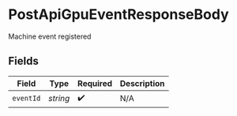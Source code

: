 # PostApiGpuEventResponseBody

Machine event registered


## Fields

| Field              | Type               | Required           | Description        |
| ------------------ | ------------------ | ------------------ | ------------------ |
| `eventId`          | *string*           | :heavy_check_mark: | N/A                |
